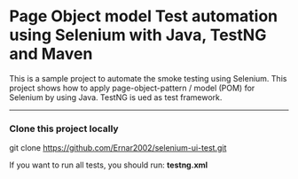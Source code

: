# Page Object model Test automation using Selenium with Java, TestNG and Maven #

This is a sample project to automate the smoke testing using Selenium. This project shows how to apply page-object-pattern / model (POM) for Selenium by using Java. TestNG is ued as test framework. 

---
### Clone this project locally ###
git clone https://github.com/Ernar2002/selenium-ui-test.git

If you want to run all tests, you should run: **testng.xml** 

